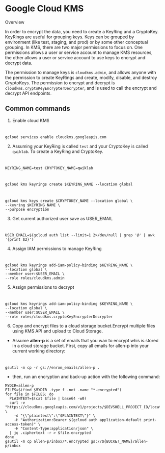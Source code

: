 
# Google Cloud KMS

Overview

In order to encrypt the data, you need to create a KeyRing and a CryptoKey. KeyRings are useful for grouping keys. Keys can be grouped by environment (like test, staging, and prod) or by some other conceptual grouping. 
In KMS, there are two major permissions to focus on. One permissions allows a user or service account to manage KMS resources, the other allows a user or service account to use keys to encrypt and decrypt data.

The permission to manage keys is `cloudkms.admin`, and allows anyone with the permission to create KeyRings and create, modify, disable, and destroy CryptoKeys. The permission to encrypt and decrypt is `cloudkms.cryptoKeyEncrypterDecrypter`, and is used to call the encrypt and decrypt API endpoints.

## Common commands


1. Enable cloud KMS
#
    gcloud services enable cloudkms.googleapis.com

2. Assuming your KeyRing is called `test` and your CryptoKey is called `qwiklab`. To create a KeyRing and CryptoKey.
#
    KEYRING_NAME=test CRYPTOKEY_NAME=qwiklab

#
    gcloud kms keyrings create $KEYRING_NAME --location global
#
    gcloud kms keys create $CRYPTOKEY_NAME --location global \
    --keyring $KEYRING_NAME \
    --purpose encryption

3. Get current authorized user save as USER_EMAIL
#
    USER_EMAIL=$(gcloud auth list --limit=1 2>/dev/null | grep '@' | awk '{print $2}')

4. Assign IAM permissions to manage KeyRing
#
    gcloud kms keyrings add-iam-policy-binding $KEYRING_NAME \
    --location global \
    --member user:$USER_EMAIL \
    --role roles/cloudkms.admin
5. Assign permissions to decrypt
#
    gcloud kms keyrings add-iam-policy-binding $KEYRING_NAME \
    --location global \
    --member user:$USER_EMAIL \
    --role roles/cloudkms.cryptoKeyEncrypterDecrypter

6. Copy and encrypt files to a cloud storage bucket.Encrypt multiple files using KMS API and upload to Cloud Storage.

- Assume **allen-p** is a set of emails that you wan to encrypt whis is stored in a cloud storage bucket. First, copy all emails for allen-p into your current working directory:
#
    gsutil -m cp -r gs://enron_emails/allen-p . 

- then, run an encryption and back-up action with the following command:


```
MYDIR=allen-p
FILES=$(find $MYDIR -type f -not -name "*.encrypted")
for file in $FILES; do
  PLAINTEXT=$(cat $file | base64 -w0)
  curl -v "https://cloudkms.googleapis.com/v1/projects/$DEVSHELL_PROJECT_ID/locations/global/keyRings/$KEYRING_NAME/cryptoKeys/$CRYPTOKEY_NAME:encrypt" \
    -d "{\"plaintext\":\"$PLAINTEXT\"}" \
    -H "Authorization:Bearer $(gcloud auth application-default print-access-token)" \
    -H "Content-Type:application/json" \
  | jq .ciphertext -r > $file.encrypted
done
gsutil -m cp allen-p/inbox/*.encrypted gs://${BUCKET_NAME}/allen-p/inbox
```